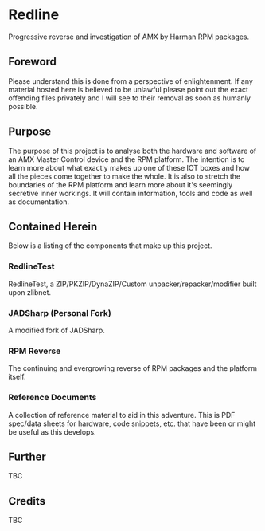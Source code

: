 # Redline
Progressive reverse and investigation of AMX by Harman RPM packages.

## Foreword
Please understand this is done from a perspective of enlightenment. If any material hosted here is believed to be unlawful please point out the exact offending files privately and I will see to their removal as soon as humanly possible.

## Purpose
The purpose of this project is to analyse both the hardware and software of an AMX Master Control device and the RPM platform.
The intention is to learn more about what exactly makes up one of these IOT boxes and how all the pieces come together to make the whole.
It is also to stretch the boundaries of the RPM platform and learn more about it's seemingly secretive inner workings.
It will contain information, tools and code as well as documentation.

## Contained Herein
Below is a listing of the components that make up this project.

### RedlineTest
RedlineTest, a ZIP/PKZIP/DynaZIP/Custom unpacker/repacker/modifier built upon zlibnet.

### JADSharp (Personal Fork)
A modified fork of JADSharp.

### RPM Reverse
The continuing and evergrowing reverse of RPM packages and the platform itself.

### Reference Documents
A collection of reference material to aid in this adventure.
This is PDF spec/data sheets for hardware, code snippets, etc. that have been or might be useful as this develops.


## Further
TBC

## Credits
TBC
